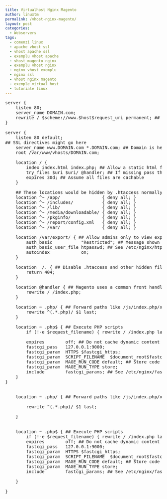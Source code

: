 ```yaml
---
title: Virtualhost Nginx Magento
author: linuxtm
permalink: /vhost-nginx-magento/
layout: post
categories:
  - Webservers
tags:
  - comenzi linux
  - apache vhost ssl 
  - vhost apache ssl
  - exemplu vhost apache
  - vhost magento nginx
  - exemplu vhost nginx
  - nginx vhost exemplu
  - nginx ssl
  - vhost nginx magento
  - exemple virtual host
  - tutoriale linux
---
```


<pre>
server {
    listen 80;
    server_name DOMAIN.com;
    rewrite / $scheme://www.$host$request_uri permanent; ## Forcibly prepend a www
}
  
server {
    listen 80 default;
## SSL directives might go here
    server_name www.DOMAIN.com *.DOMAIN.com; ## Domain is here twice so server_name_in_redirect will favour the www
    root /var/www/vhosts/DOMAIN.com;
  
    location / {
        index index.html index.php; ## Allow a static html file to be shown first
        try_files $uri $uri/ @handler; ## If missing pass the URI to Magento's front handler
        expires 30d; ## Assume all files are cachable
    }
  
    ## These locations would be hidden by .htaccess normally
    location ^~ /app/                { deny all; }
    location ^~ /includes/           { deny all; }
    location ^~ /lib/                { deny all; }
    location ^~ /media/downloadable/ { deny all; }
    location ^~ /pkginfo/            { deny all; }
    location ^~ /report/config.xml   { deny all; }
    location ^~ /var/                { deny all; }
  
    location /var/export/ { ## Allow admins only to view export folder
        auth_basic           "Restricted"; ## Message shown in login window
        auth_basic_user_file htpasswd; ## See /etc/nginx/htpassword
        autoindex            on;
    }
  
    location  /. { ## Disable .htaccess and other hidden files
        return 404;
    }
  
    location @handler { ## Magento uses a common front handler
        rewrite / /index.php;
    }
  
    location ~ .php/ { ## Forward paths like /js/index.php/x.js to relevant handler
        rewrite ^(.*.php)/ $1 last;
    }
  
    location ~ .php$ { ## Execute PHP scripts
        if (!-e $request_filename) { rewrite / /index.php last; } ## Catch 404s that try_files miss
  
        expires        off; ## Do not cache dynamic content
        fastcgi_pass   127.0.0.1:9000;
        fastcgi_param  HTTPS $fastcgi_https;
        fastcgi_param  SCRIPT_FILENAME  $document_root$fastcgi_script_name;
        fastcgi_param  MAGE_RUN_CODE default; ## Store code is defined in administration > Configuration > Manage Stores
        fastcgi_param  MAGE_RUN_TYPE store;
        include        fastcgi_params; ## See /etc/nginx/fastcgi_params
    }
}
 

    location ~ .php/ { ## Forward paths like /js/index.php/x.js to relevant handler
 
        rewrite ^(.*.php)/ $1 last;
 
    }
 
  
    location ~ .php$ { ## Execute PHP scripts
        if (!-e $request_filename) { rewrite / /index.php last; } ## Catch 404s that try_files miss
        expires        off; ## Do not cache dynamic content
        fastcgi_pass   127.0.0.1:9000;
        fastcgi_param  HTTPS $fastcgi_https;
        fastcgi_param  SCRIPT_FILENAME  $document_root$fastcgi_script_name;
        fastcgi_param  MAGE_RUN_CODE default; ## Store code is defined in administration > Configuration > Manage Stores
        fastcgi_param  MAGE_RUN_TYPE store;
        include        fastcgi_params; ## See /etc/nginx/fastcgi_params
 
    }
 
}
</pre>

